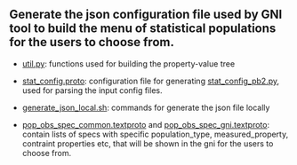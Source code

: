  ## Generate the json configuration file used by GNI tool to build the menu of statistical populations for the users to choose from.
 
 
 * [util.py](./util.py): functions used for building the property-value tree
 * [stat_config.proto](./stat_config.proto): configuration file for generating [stat_config_pb2.py](./stat_config_pb2.py), used for parsing the input config files. 
 * [generate_json_local.sh](./run_local.sh): commands for generate the json file locally
 
 * [pop_obs_spec_common.textproto](./pop_obs_spec_common.textproto) and [pop_obs_spec_gni.textproto](./pop_obs_spec_gni.textproto): contain lists of specs with specific population_type, measured_property, contraint properties etc, that will be shown in the gni for the users to choose from. 


